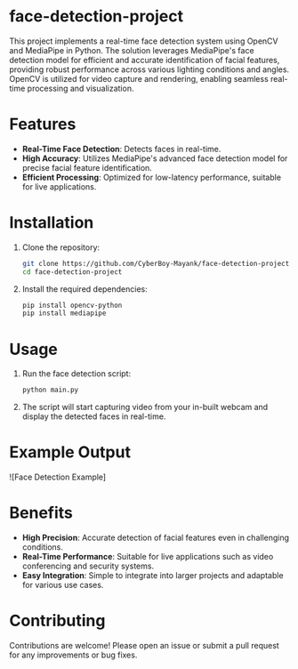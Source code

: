 # face-detection-project

This project implements a real-time face detection system using OpenCV and MediaPipe in Python. The solution leverages MediaPipe's face detection model for efficient and accurate identification of facial features, providing robust performance across various lighting conditions and angles. OpenCV is utilized for video capture and rendering, enabling seamless real-time processing and visualization.

# Features

- **Real-Time Face Detection**: Detects faces in real-time.
- **High Accuracy**: Utilizes MediaPipe's advanced face detection model for precise facial feature identification.
- **Efficient Processing**: Optimized for low-latency performance, suitable for live applications.

# Installation

1. Clone the repository:
    ```sh
    git clone https://github.com/CyberBoy-Mayank/face-detection-project.git
    cd face-detection-project
    ```

2. Install the required dependencies:
    ```sh
    pip install opencv-python
    pip install mediapipe
    ```

# Usage

1. Run the face detection script:
    ```sh
    python main.py
    ```

2. The script will start capturing video from your in-built webcam and display the detected faces in real-time.

# Example Output

![Face Detection Example]

# Benefits

- **High Precision**: Accurate detection of facial features even in challenging conditions.
- **Real-Time Performance**: Suitable for live applications such as video conferencing and security systems.
- **Easy Integration**: Simple to integrate into larger projects and adaptable for various use cases.

# Contributing

Contributions are welcome! Please open an issue or submit a pull request for any improvements or bug fixes.
